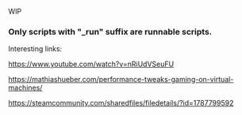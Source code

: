 WIP

### Only scripts with "_run" suffix are runnable scripts.

Interesting links:

https://www.youtube.com/watch?v=nRiUdVSeuFU

https://mathiashueber.com/performance-tweaks-gaming-on-virtual-machines/

https://steamcommunity.com/sharedfiles/filedetails/?id=1787799592
